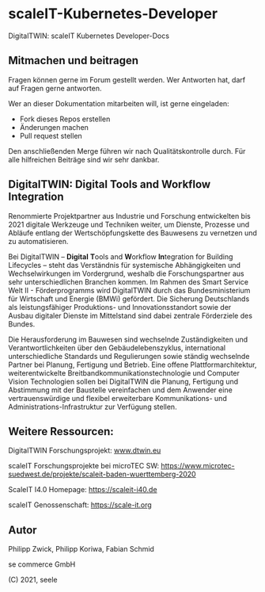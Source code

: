 # scaleIT-Kubernetes-Developer
DigitalTWIN: scaleIT Kubernetes Developer-Docs

## Mitmachen und beitragen

Fragen können gerne im Forum gestellt werden. Wer Antworten hat, darf auf Fragen gerne antworten.

Wer an dieser Dokumentation mitarbeiten will, ist gerne eingeladen:

* Fork dieses Repos erstellen
* Änderungen machen
* Pull request stellen

Den anschließenden Merge führen wir nach Qualitätskontrolle durch.
Für alle hilfreichen Beiträge sind wir sehr dankbar.

## DigitalTWIN: Digital Tools and Workflow Integration
Renommierte Projektpartner aus Industrie und Forschung entwickelten bis 2021 digitale Werkzeuge und Techniken weiter, um Dienste, Prozesse und Abläufe entlang der Wertschöpfungskette des Bauwesens zu vernetzen und zu automatisieren. 

Bei DigitalTWIN – **Digital** **T**ools and **W**orkflow **In**tegration for Building Lifecycles – steht das Verständnis für systemische Abhängigkeiten und Wechselwirkungen im Vordergrund, weshalb die Forschungspartner aus sehr unterschiedlichen Branchen kommen. Im Rahmen des Smart Service Welt II - Förderprogramms wird DigitalTWIN durch das Bundesministerium für Wirtschaft und Energie (BMWi) gefördert. Die Sicherung Deutschlands als leistungsfähiger Produktions- und Innovationsstandort sowie der Ausbau digitaler Dienste im Mittelstand sind dabei zentrale Förderziele des Bundes.

Die Herausforderung im Bauwesen sind wechselnde Zuständigkeiten und Verantwortlichkeiten über den Gebäudelebenszyklus, international unterschiedliche Standards und Regulierungen sowie ständig wechselnde Partner bei Planung, Fertigung und Betrieb. Eine offene Plattformarchitektur, weiterentwickelte Breitbandkommunikationstechnologie und Computer Vision Technologien sollen bei DigitalTWIN die Planung, Fertigung und Abstimmung mit der Baustelle vereinfachen und dem Anwender eine vertrauenswürdige und flexibel erweiterbare Kommunikations- und Administrations-Infrastruktur zur Verfügung stellen.


## Weitere Ressourcen:
DigitalTWIN Forschungsprojekt: www.dtwin.eu

scaleIT Forschungsprojekte bei microTEC SW: https://www.microtec-suedwest.de/projekte/scaleit-baden-wuerttemberg-2020

ScaleIT I4.0 Homepage: https://scaleit-i40.de

scaleIT Genossenschaft: https://scale-it.org

## Autor
Philipp Zwick, Philipp Koriwa, Fabian Schmid

se commerce GmbH

(C) 2021, seele
